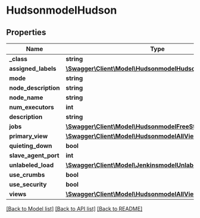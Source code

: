 # HudsonmodelHudson

## Properties
Name | Type | Description | Notes
------------ | ------------- | ------------- | -------------
**_class** | **string** |  | [optional] 
**assigned_labels** | [**\Swagger\Client\Model\HudsonmodelHudsonassignedLabels[]**](HudsonmodelHudsonassignedLabels.md) |  | [optional] 
**mode** | **string** |  | [optional] 
**node_description** | **string** |  | [optional] 
**node_name** | **string** |  | [optional] 
**num_executors** | **int** |  | [optional] 
**description** | **string** |  | [optional] 
**jobs** | [**\Swagger\Client\Model\HudsonmodelFreeStyleProject[]**](HudsonmodelFreeStyleProject.md) |  | [optional] 
**primary_view** | [**\Swagger\Client\Model\HudsonmodelAllView**](HudsonmodelAllView.md) |  | [optional] 
**quieting_down** | **bool** |  | [optional] 
**slave_agent_port** | **int** |  | [optional] 
**unlabeled_load** | [**\Swagger\Client\Model\JenkinsmodelUnlabeledLoadStatistics**](JenkinsmodelUnlabeledLoadStatistics.md) |  | [optional] 
**use_crumbs** | **bool** |  | [optional] 
**use_security** | **bool** |  | [optional] 
**views** | [**\Swagger\Client\Model\HudsonmodelAllView[]**](HudsonmodelAllView.md) |  | [optional] 

[[Back to Model list]](../README.md#documentation-for-models) [[Back to API list]](../README.md#documentation-for-api-endpoints) [[Back to README]](../README.md)


